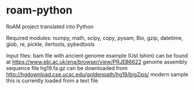 # roam-python
RoAM project translated into Python

Required modules:
numpy, math, scipy, copy, pysam, Bio, gzip, datetime, glob, re, pickle, itertools, pybedtools

Input files:
bam file with ancient genome
  example (Ust Ishim) can be found at https://www.ebi.ac.uk/ena/browser/view/PRJEB6622
genome assembly sequence file
  hg19.fa.gz can be downloaded from http://hgdownload.cse.ucsc.edu/goldenpath/hg19/bigZips/
modern sample
  this is currently loaded from a text file
  

